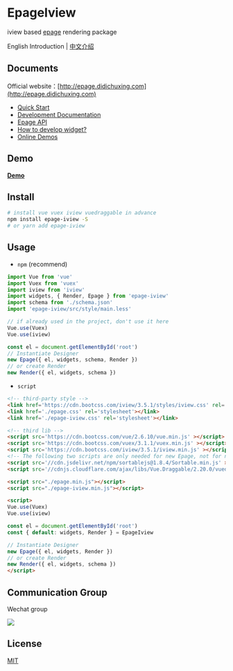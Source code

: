 # EpageIview

iview based [epage](https://github.com/didichuxing/epage) rendering package

English Introduction | [中文介绍](./README.md)

## Documents

Official website：[http://epage.didichuxing.com](http://epage.didichuxing.com)

- [Quick Start](http://epage.didichuxing.com/usage/#快速起步)
- [Development Documentation](http://epage.didichuxing.com/developer/)
- [Epage API](http://epage.didichuxing.com/developer/epage.html)
- [How to develop widget?](http://epage.didichuxing.com/developer/widget.html)
- [Online Demos](http://epage.didichuxing.com/examples/)

## Demo

**[Demo](http://epage.didichuxing.com/examples/render.html)**

## Install

```sh
# install vue vuex iview vuedraggable in advance
npm install epage-iview -S
# or yarn add epage-iview
```

## Usage

-  `npm` (recommend)

```js
import Vue from 'vue'
import Vuex from 'vuex'
import iview from 'iview'
import widgets, { Render, Epage } from 'epage-iview'
import schema from './schema.json'
import 'epage-iview/src/style/main.less'

// if already used in the project, don't use it here
Vue.use(Vuex)
Vue.use(iview)

const el = document.getElementById('root')
// Instantiate Designer
new Epage({ el, widgets, schema, Render })
// or create Render
new Render({ el, widgets, schema })
```

-  `script`

```html
<!-- third-party style -->
<link href='https://cdn.bootcss.com/iview/3.5.1/styles/iview.css' rel='stylesheet'></link>
<link href='./epage.css' rel='stylesheet'></link>
<link href='./epage-iview.css' rel='stylesheet'></link>

<!-- third lib -->
<script src='https://cdn.bootcss.com/vue/2.6.10/vue.min.js' ></script>
<script src='https://cdn.bootcss.com/vuex/3.1.1/vuex.min.js' ></script>
<script src='https://cdn.bootcss.com/iview/3.5.1/iview.min.js' ></script>
<!-- The following two scripts are only needed for new Epage, not for new Render -->
<script src='//cdn.jsdelivr.net/npm/sortablejs@1.8.4/Sortable.min.js' ></script>
<script src='//cdnjs.cloudflare.com/ajax/libs/Vue.Draggable/2.20.0/vuedraggable.umd.min.js' ></script>

<script src="./epage.min.js"></script>
<script src="./epage-iview.min.js"></script>

<script>
Vue.use(Vuex)
Vue.use(iview)

const el = document.getElementById('root')
const { default: widgets, Render } = EpageIview

// Instantiate Designer
new Epage({ el, widgets, Render })
// or create Render
new Render({ el, widgets, schema })
</script>

```

## Communication Group

Wechat group

![](http://img-hxy021.didistatic.com/static/star/epage-qrcode02.png)

## License

[MIT](http://opensource.org/licenses/MIT)
